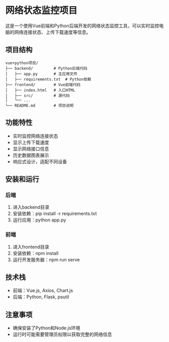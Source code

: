 # 网络状态监控项目

这是一个使用Vue前端和Python后端开发的网络状态监控工具，可以实时监控电脑的网络连接状态、上传下载速度等信息。

## 项目结构

```
vue+python项目/
├── backend/         # Python后端代码
│   ├── app.py       # 主应用文件
│   ├── requirements.txt  # Python依赖
├── frontend/        # Vue前端代码
│   ├── index.html   # 入口HTML
│   ├── src/         # 源代码
│   └── ...
└── README.md        # 项目说明
```

## 功能特性

- 实时监控网络连接状态
- 显示上传下载速度
- 显示网络接口信息
- 历史数据图表展示
- 响应式设计，适配不同设备

## 安装和运行

### 后端

1. 进入backend目录
2. 安装依赖：pip install -r requirements.txt
3. 运行应用：python app.py

### 前端

1. 进入frontend目录
2. 安装依赖：npm install
3. 运行开发服务器：npm run serve

## 技术栈

- 前端：Vue.js, Axios, Chart.js
- 后端：Python, Flask, psutil

## 注意事项

- 确保安装了Python和Node.js环境
- 运行时可能需要管理员权限以获取完整的网络信息